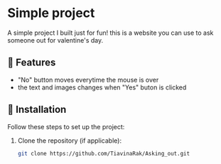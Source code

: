 # Simple project

A simple project I built just for fun! this is a website you can use to ask someone out for valentine's day.

## 🚀 Features
- "No" button moves everytime the mouse is over
- the text and images changes when "Yes" buton is clicked

## 🔧 Installation
Follow these steps to set up the project:

1. Clone the repository (if applicable):
   ```bash
   git clone https://github.com/TiavinaRak/Asking_out.git
